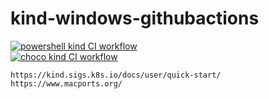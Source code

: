 # kind-windows-githubactions
[![powershell kind CI workflow](https://github.com/githubfoam/kind-windows-githubactions/actions/workflows/pwsh-wf.yml/badge.svg)](https://github.com/githubfoam/kind-windows-githubactions/actions/workflows/pwsh-wf.yml)  
[![choco kind CI workflow](https://github.com/githubfoam/kind-windows-githubactions/actions/workflows/choco-wf.yml/badge.svg)](https://github.com/githubfoam/kind-windows-githubactions/actions/workflows/choco-wf.yml)  

~~~~
https://kind.sigs.k8s.io/docs/user/quick-start/
https://www.macports.org/
~~~~
